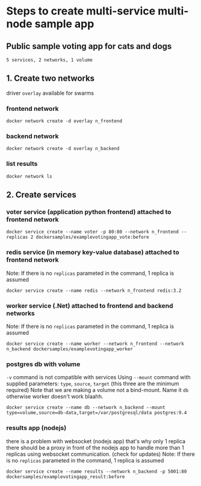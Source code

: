 # Steps to create multi-service multi-node sample app

## Public sample voting app for cats and dogs

    5 services, 2 networks, 1 volume

## 1. Create two networks

driver `overlay` available for swarms

### frontend network

    docker network create -d overlay n_frontend

### backend network

    docker network create -d overlay n_backend

### list results

    docker network ls

## 2. Create services

### voter service (application python frontend) attached to frontend network

    docker service create --name voter -p 80:80 --network n_frontend --replicas 2 dockersamples/examplevotingapp_vote:before

### redis service (in memory key-value database) attached to frontend network

Note: If there is no `replicas` parameted in the command, 1 replica is assumed

    docker service create --name redis --network n_frontend redis:3.2

### worker service (.Net) attached to frontend and backend networks

Note: If there is no `replicas` parameted in the command, 1 replica is assumed

    docker service create --name worker --network n_frontend --network n_backend dockersamples/examplevotingapp_worker

### postgres db with volume

`-v` command is not compatible with services
Using `--mount` command with supplied parameters:
`type`, `source`, `target` (this three are the minimum required)
Note that we are making a volume not a bind-mount.
Name it `db` otherwise worker doesn't work blaahh.

    docker service create --name db --network n_backend --mount type=volume,source=db-data,target=/var/postgresql/data postgres:9.4

### results app (nodejs)

there is a problem with websocket (nodejs app)
that's why only 1 replica
there should be a proxy in front of the nodejs app to handle more than 1 replicas using websocket communication. (check for updates)
Note: If there is no `replicas` parameted in the command, 1 replica is assumed

    docker service create --name results --network n_backend -p 5001:80 dockersamples/examplevotingapp_result:before